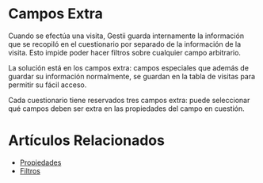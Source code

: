 # Campos Extra

Cuando se efectúa una visita, Gestii guarda internamente la información que se recopiló
en el cuestionario por separado de la información de la visita. Esto impide poder
hacer filtros sobre cualquier campo arbitrario.

La solución está en los campos extra: campos especiales que además de guardar su
información normalmente, se guardan en la tabla de visitas para permitir su fácil acceso.

Cada cuestionario tiene reservados tres campos extra: puede seleccionar qué campos deben
ser extra en las propiedades del campo en cuestión.

# Artículos Relacionados

* [Propiedades](propiedades)
* [Filtros](/misc/filtros)
